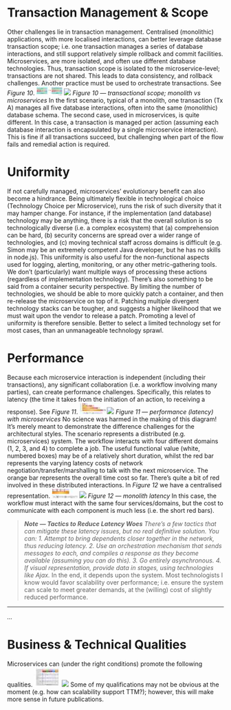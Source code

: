 # Transaction Management & Scope

Other challenges lie in transaction management. Centralised (monolithic) applications, with more localised interactions, can better leverage database transaction scope; i.e. one transaction manages a series of database interactions, and still support relatively simple rollback and commit facilities.
Microservices, are more isolated, and often use different database technologies. Thus, transaction scope is isolated to the microservice-level; transactions are not shared. This leads to data consistency, and rollback challenges. Another practice must be used to orchestrate transactions. See *Figure 10*.
![0*RuK5Uc39KyMAOkxr.jpg](unnamed_e27a984d654841d0bfcd9eb1a7cad415.jpg)
![](None)
*Figure 10 — transactional scope; monolith vs microservices*
In the first scenario, typical of a monolith, one transaction (Tx A) manages all five database interactions, often into the same (monolithic) database schema. The second case, used in microservices, is quite different. In this case, a transaction is managed per action (assuming each database interaction is encapsulated by a single microservice interaction). This is fine if all transactions succeed, but challenging when part of the flow fails and remedial action is required.

# Uniformity

If not carefully managed, microservices’ evolutionary benefit can also become a hindrance.
Being ultimately flexible in technological choice (Technology Choice per Microservice), runs the risk of such diversity that it may hamper change. For instance, if the implementation (and database) technology may be anything, there is a risk that the overall solution is so technologically diverse (i.e. a complex ecosystem) that (a) comprehension can be hard, (b) security concerns are spread over a wider range of technologies, and (c) moving technical staff across domains is difficult (e.g. Simon may be an extremely competent Java developer, but he has no skills in node.js).
This uniformity is also useful for the non-functional aspects used for logging, alerting, monitoring, or any other metric-gathering tools. We don’t (particularly) want multiple ways of processing these actions (regardless of implementation technology).
There’s also something to be said from a container security perspective. By limiting the number of technologies, we should be able to more quickly patch a container, and then re-release the microservice on top of it. Patching multiple divergent technology stacks can be tougher, and suggests a higher likelihood that we must wait upon the vendor to release a patch.
Promoting a level of uniformity is therefore sensible. Better to select a limited technology set for most cases, than an unmanageable technology sprawl.

# Performance

Because each microservice interaction is independent (including their transactions), any significant collaboration (i.e. a workflow involving many parties), can create performance challenges. Specifically, this relates to latency (the time it takes from the initiation of an action, to receiving a response). See *Figure 11*.
![0*1o3tk4QQCG15z1iT.jpg](unnamed_beb799193f224af8a3bed01d43cf2fde.jpg)
![](None)
*Figure 11 — performance (latency) with microservices*
No science was harmed in the making of this diagram! It’s merely meant to demonstrate the difference challenges for the architectural styles.
The scenario represents a distributed (e.g. microservices) system. The workflow interacts with four different domains (1, 2, 3, and 4) to complete a job. The useful functional value (white, numbered boxes) may be of a relatively short duration, whilst the red bar represents the varying latency costs of network negotiation/transfer/marshalling to talk with the next microservice. The orange bar represents the overall time cost so far. There’s quite a bit of red involved in these distributed interactions.
In *Figure 12* we have a centralised representation.
![0*x2glWzxpcQ0qselE.jpg](unnamed_24933b83757740a9a491f0b2ea1fca65.jpg)
![](None)
*Figure 12 — monolith latency*
In this case, the workflow must interact with the same four services/domains, but the cost to communicate with each component is much less (i.e. the short red bars).
> ***Note — Tactics to Reduce Latency Woes***
*There’s a few tactics that can mitigate these latency issues, but no real definitive solution. You can:*
*1. Attempt to bring dependents closer together in the network, thus reducing latency.*
*2. Use an orchestration mechanism that sends messages to each, and compiles a response as they become available (assuming you can do this).*
*3. Go entirely asynchronous.*
*4. If visual representation, provide data in stages, using technologies like Ajax.*
In the end, it depends upon the system. Most technologists I know would favor scalability over performance; i.e. ensure the system can scale to meet greater demands, at the (willing) cost of slightly reduced performance.

---

*...*

# Business & Technical Qualities

Microservices can (under the right conditions) promote the following qualities.
![1*hXijdOBpM6U6PbIAPaFNlQ@2x.jpeg](unnamed_366eb16f508e4ad7b7c93acfe059a0ee.jpeg)
![](None)
Some of my qualifications may not be obvious at the moment (e.g. how can scalability support TTM?); however, this will make more sense in future publications.
